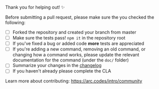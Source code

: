 Thank you for helping out! ✨

Before submitting a pull request, please make sure the you checked the following:

- [ ] Forked the repository and created your branch from master
- [ ] Make sure the tests pass! `npm it` in the repository root
- [ ] If you've fixed a bug or added code **more** tests are appreciated
- [ ] If you're adding a new command, removing an old command, or changing how a command works, please update the relevant documentation for the command (under the `doc/` folder)
- [ ] Summarize your changes in the [changelog](https://github.com/arc-repos/architect/blob/master/changelog.md)
- [ ] If you haven't already please complete the CLA

Learn more about contributing: https://arc.codes/intro/community
